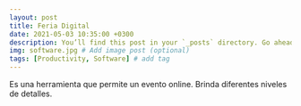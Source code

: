 ```yaml
---
layout: post
title: Feria Digital
date: 2021-05-03 10:35:00 +0300
description: You’ll find this post in your `_posts` directory. Go ahead and edit it and re-build the site to see your changes. # Add post description (optional)
img: software.jpg # Add image post (optional)
tags: [Productivity, Software] # add tag
---
```


Es una herramienta que permite un evento online. Brinda diferentes niveles de detalles.

